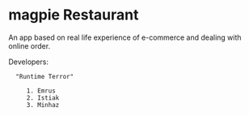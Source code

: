 # magpie Restaurant
An app based on real life experience of e-commerce and dealing with online order.

Developers:

      "Runtime Terror"
   
         1. Emrus
         2. Istiak
         3. Minhaz
